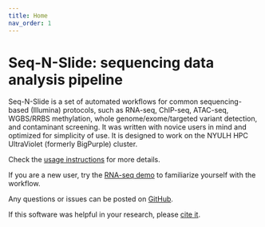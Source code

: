 ```yaml
---
title: Home
nav_order: 1
---
```


# Seq-N-Slide: sequencing data analysis pipeline

Seq-N-Slide is a set of automated workflows for common sequencing-based (Illumina) protocols, such as RNA-seq, ChIP-seq, ATAC-seq, WGBS/RRBS methylation, whole genome/exome/targeted variant detection, and contaminant screening.
It was written with novice users in mind and optimized for simplicity of use.
It is designed to work on the NYULH HPC UltraViolet (formerly BigPurple) cluster.

Check the [usage instructions](usage) for more details.

If you are a new user, try the [RNA-seq demo](tutorials/rna-seq) to familiarize yourself with the workflow.

Any questions or issues can be posted on [GitHub](https://github.com/igordot/sns/issues).

If this software was helpful in your research, please [cite it](cite).
